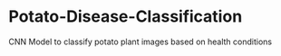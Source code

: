 # Potato-Disease-Classification
CNN Model to classify potato plant images based on health conditions
